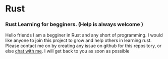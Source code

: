# Rust
### Rust Learning for begginers. (Help is always welcome )
 
 Hello friends I am a begginer in Rust and any short of programming.
 I would like anyone to join this project to grow and help others in learning rust. Please contact me on by creating any issue on github for this repository, or else [chat with me]. I will get back to you as soon as possible
 
 [//]: #
 [chat with me]:<https://api.whatsapp.com/send?phone=919974009509&text=Hey!%20I%20would%20like%20to%20contribute%20on%20github.>
